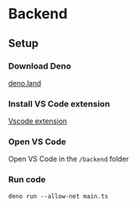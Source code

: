 
# Backend

## Setup

### Download Deno

[deno.land](https://deno.land/)

### Install VS Code extension

[Vscode extension](https://open-vsx.org/extension/denoland/vscode-deno)

### Open VS Code

Open VS Code in the `/backend` folder

### Run code

```
deno run --allow-net main.ts
```

